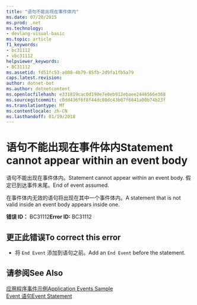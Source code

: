 ```yaml
---
title: "语句不能出现在事件体内"
ms.date: 07/20/2015
ms.prod: .net
ms.technology:
- devlang-visual-basic
ms.topic: article
f1_keywords:
- bc31112
- vbc31112
helpviewer_keywords:
- BC31112
ms.assetid: fd51fc53-a008-4b79-85fb-2d9fa1fb5a79
caps.latest.revision: 
author: dotnet-bot
ms.author: dotnetcontent
ms.openlocfilehash: e331819cac0d190e7e0eb912ebaee2446566e368
ms.sourcegitcommit: c0dd436f6f8f44dc80dc43b07f6841a00b74b23f
ms.translationtype: MT
ms.contentlocale: zh-CN
ms.lasthandoff: 01/19/2018
---
```

# <a name="statement-cannot-appear-within-an-event-body"></a><span data-ttu-id="5f6b4-102">语句不能出现在事件体内</span><span class="sxs-lookup"><span data-stu-id="5f6b4-102">Statement cannot appear within an event body</span></span>
<span data-ttu-id="5f6b4-103">语句不能出现在事件体内。</span><span class="sxs-lookup"><span data-stu-id="5f6b4-103">Statement cannot appear within an event body.</span></span> <span data-ttu-id="5f6b4-104">假定已到达事件末尾。</span><span class="sxs-lookup"><span data-stu-id="5f6b4-104">End of event assumed.</span></span>  
  
 <span data-ttu-id="5f6b4-105">在事件体内无效的语句将出现在其中一个事件体内。</span><span class="sxs-lookup"><span data-stu-id="5f6b4-105">A statement that is not valid inside an event body appears inside one.</span></span>  
  
 <span data-ttu-id="5f6b4-106">**错误 ID：** BC31112</span><span class="sxs-lookup"><span data-stu-id="5f6b4-106">**Error ID:** BC31112</span></span>  
  
## <a name="to-correct-this-error"></a><span data-ttu-id="5f6b4-107">更正此错误</span><span class="sxs-lookup"><span data-stu-id="5f6b4-107">To correct this error</span></span>  
  
-   <span data-ttu-id="5f6b4-108">将 `End Event` 添加到语句之前。</span><span class="sxs-lookup"><span data-stu-id="5f6b4-108">Add an `End Event` before the statement.</span></span>  
  
## <a name="see-also"></a><span data-ttu-id="5f6b4-109">请参阅</span><span class="sxs-lookup"><span data-stu-id="5f6b4-109">See Also</span></span>  
 [<span data-ttu-id="5f6b4-110">应用程序事件示例</span><span class="sxs-lookup"><span data-stu-id="5f6b4-110">Application Events Sample</span></span>](http://msdn.microsoft.com/library/289a787f-b97e-43c8-a304-fe95e45f4a0d)  
 [<span data-ttu-id="5f6b4-111">Event 语句</span><span class="sxs-lookup"><span data-stu-id="5f6b4-111">Event Statement</span></span>](../../visual-basic/language-reference/statements/event-statement.md)
